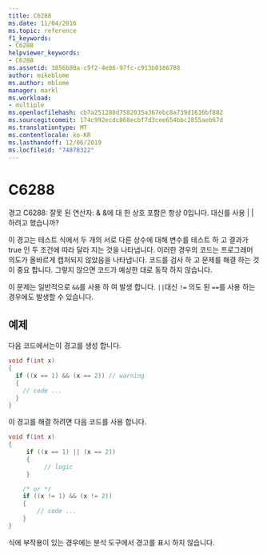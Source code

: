 ```yaml
---
title: C6288
ms.date: 11/04/2016
ms.topic: reference
f1_keywords:
- C6288
helpviewer_keywords:
- C6288
ms.assetid: 3856b80a-c9f2-4e86-97fc-c913b0186788
author: mikeblome
ms.author: mblome
manager: markl
ms.workload:
- multiple
ms.openlocfilehash: cb7a251280d7582035a367ebc8a739d1616bf882
ms.sourcegitcommit: 174c992ecdc868ecbf7d3cee654bbc2855aeb67d
ms.translationtype: MT
ms.contentlocale: ko-KR
ms.lasthandoff: 12/06/2019
ms.locfileid: "74878322"
---
```

# <a name="c6288"></a>C6288
경고 C6288: 잘못 된 연산자: & &에 대 한 상호 포함은 항상 0입니다. 대신를 사용 &#124; &#124; 하려고 했습니까?

 이 경고는 테스트 식에서 두 개의 서로 다른 상수에 대해 변수를 테스트 하 고 결과가 true 인 두 조건에 따라 달라 지는 것을 나타냅니다. 이러한 경우의 코드는 프로그래머 의도가 올바르게 캡처되지 않았음을 나타냅니다. 코드를 검사 하 고 문제를 해결 하는 것이 중요 합니다. 그렇지 않으면 코드가 예상한 대로 동작 하지 않습니다.

 이 문제는 일반적으로 `&&`를 사용 하 여 발생 합니다. `||`대신 `!=` 의도 된 `==`를 사용 하는 경우에도 발생할 수 있습니다.

## <a name="example"></a>예제
 다음 코드에서는이 경고를 생성 합니다.

```cpp
void f(int x)
{
  if ((x == 1) && (x == 2)) // warning
  {
    // code ...
  }
}
```

 이 경고를 해결 하려면 다음 코드를 사용 합니다.

```cpp
void f(int x)
{
     if ((x == 1) || (x == 2))
     {
          // logic
     }

    /* or */
    if ((x != 1) && (x != 2))
    {
        // code ...
    }
}
```

 식에 부작용이 있는 경우에는 분석 도구에서 경고를 표시 하지 않습니다.
